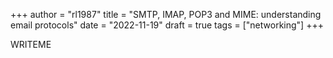+++
author = "rl1987"
title = "SMTP, IMAP, POP3 and MIME: understanding email protocols"
date = "2022-11-19"
draft = true
tags = ["networking"]
+++

WRITEME

